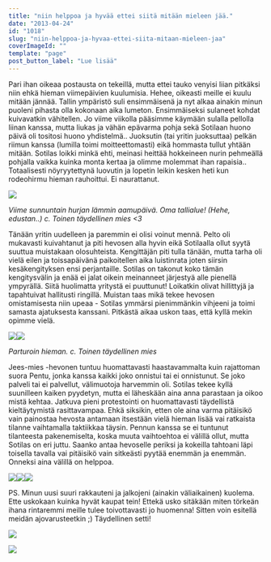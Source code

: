 ```yaml
---
title: "niin helppoa ja hyvää ettei siitä mitään mieleen jää."
date: "2013-04-24"
id: "1018"
slug: "niin-helppoa-ja-hyvaa-ettei-siita-mitaan-mieleen-jaa"
coverImageId: ""
template: "page"
post_button_label: "Lue lisää"
---
```


Pari ihan oikeaa postausta on tekeillä, mutta ettei tauko venyisi liian pitkäksi niin ehkä hieman viimepäivien kuulumisia. Hehee, oikeasti meille ei kuulu mitään jännää. Tallin ympäristö suli ensimmäisenä ja nyt alkaa ainakin minun puoleni pihasta olla kokonaan aika lumeton. Ensimmäiseksi sulaneet kohdat kuivavatkin vähitellen. Jo viime viikolla pääsimme käymään sulalla pellolla liinan kanssa, mutta liukas ja vähän epävarma pohja sekä Sotilaan huono päivä oli tositosi huono yhdistelmä.. Juoksutin (tai yritin juoksuttaa) pelkän riimun kanssa (lumilla toimi moitteettomasti) eikä hommasta tullut yhtään mitään. Sotilas loikki minkä ehti, meinasi heittää hokkeineen nurin pehmeällä pohjalla vaikka kuinka monta kertaa ja olimme molemmat ihan rapaisia.. Totaalisesti nöyryytettynä luovutin ja lopetin leikin kesken heti kun rodeohirmu hieman rauhoittui. Ei naurattanut.

  

[![](images/IMG_0893.JPG)](http://1.bp.blogspot.com/-ARlmGNNFad8/UXgvg5uw5bI/AAAAAAAAFps/LCCVQnxc9Tc/s1600/IMG_0893.JPG)

_Viime sunnuntain hurjan lämmin aamupäivä. Oma tallialue! (Hehe, edustan..) c. Toinen täydellinen mies <3_

  

Tänään yritin uudelleen ja paremmin ei olisi voinut mennä. Pelto oli mukavasti kuivahtanut ja piti hevosen alla hyvin eikä Sotilaalla ollut syytä suuttua muistakaan olosuhteista. Kengittäjän piti tulla tänään, mutta tarha oli vielä eilen ja toissapäivänä paikoitellen aika luistinrata joten siirsin kesäkengityksen ensi perjantaille. Sotilas on takonut koko tämän kengitysvälin ja enää ei jalat oikein meinanneet järjestyä alle pienellä ympyrällä. Siitä huolimatta yritystä ei puuttunut! Loikatkin olivat hillittyjä ja tapahtuivat hallitusti ringillä. Muistan taas mikä tekee hevosen omistamisesta niin upeaa - Sotilas ymmärsi pienimmänkin vihjeeni ja toimi samasta ajatuksesta kanssani. Pitkästä aikaa uskon taas, että kyllä mekin opimme vielä.

  

[![](images/IMG_0898.JPG)](http://2.bp.blogspot.com/-Z_zi0RFGlmk/UXgvhagw_RI/AAAAAAAAFp4/FbPigBAZKjg/s1600/IMG_0898.JPG)[![](images/IMG_0902.JPG)](http://2.bp.blogspot.com/-r6AgyhwkcGE/UXgvh2brJwI/AAAAAAAAFp8/pjCmTy1p7a4/s1600/IMG_0902.JPG)

_Parturoin hieman. c. Toinen täydellinen mies_

  

Jees-mies -hevonen tuntuu huomattavasti haastavammalta kuin rajattoman suora Pentu, jonka kanssa kaikki joko onnistui tai ei onnistunut. Se joko palveli tai ei palvellut, välimuotoja harvemmin oli. Sotilas tekee kyllä suunilleen kaiken pyydetyn, mutta ei läheskään aina anna parastaan ja oikoo mistä kehtaa. Jatkuva pieni protestointi on huomattavasti täydellistä kieltäytymistä rasittavampaa. Ehkä siksikin, etten ole aina varma pitäisikö vain painostaa hevosta antamaan itsestään vielä hieman lisää vai ratkaista tilanne vaihtamalla taktiikkaa täysin. Pennun kanssa se ei tuntunut tilanteesta pakenemiselta, koska muuta vaihtoehtoa ei välillä ollut, mutta Sotilas on eri juttu. Saanko antaa hevoselle periksi ja kokeilla tahtoani läpi toisella tavalla vai pitäisikö vain sitkeästi pyytää enemmän ja enemmän. Onneksi aina välillä on helppoa.

  

[![](images/IMG_0065.JPG)](http://2.bp.blogspot.com/-kWBHTk_KY1I/UXg2hHYqapI/AAAAAAAAFqQ/C4ArnQhqKbo/s1600/IMG_0065.JPG)[![](images/IMG_0903.JPG)](http://4.bp.blogspot.com/-yGv_paE87uY/UXgviZo0CzI/AAAAAAAAFqE/_sNiNZiTCZc/s1600/IMG_0903.JPG)[![](images/IMG_0074.JPG)](http://2.bp.blogspot.com/-c2bHxz3A8Tk/UXg2hZy3j0I/AAAAAAAAFqU/7Wgi9SL-KRo/s1600/IMG_0074.JPG)

  

PS. Minun uusi suuri rakkauteni ja jalkojeni (ainakin väliaikainen) kuolema. Ette uskokaan kuinka hyvät kaupat tein! Ettekä usko sitäkään miten törkeän ihana rintaremmi meille tulee toivottavasti jo huomenna! Sitten voin esitellä meidän ajovarusteetkin ;) Täydellinen setti!

  

[![](images/IMG_0896.png)](http://3.bp.blogspot.com/-2ySEBrLza0I/UXgvhgUZeRI/AAAAAAAAFqA/myqU3N0V1VA/s1600/IMG_0896.png)

  

[![](images/ak.png)](http://1.bp.blogspot.com/-Ou8wXZPWMjA/UXg3-wH04TI/AAAAAAAAFqk/cIyik5IwKKE/s1600/ak.png)
